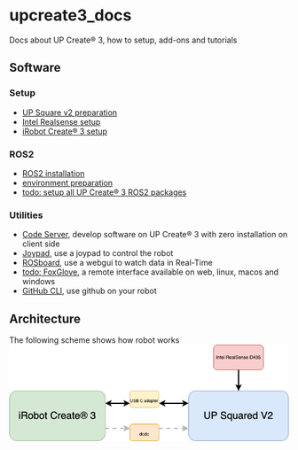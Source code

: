 # upcreate3_docs
Docs about UP Create® 3, how to setup, add-ons and tutorials

## Software

### Setup

- [UP Square v2 preparation](./docs/up2v2_setup/up2v2_setup.md)
- [Intel Realsense setup](./docs/up2v2_setup/realsense.md)
- [iRobot Create® 3 setup](./docs/up2v2_setup/create3.md)


### ROS2
- [ROS2 installation](./docs/up2v2_setup/ros2.md)
- [environment preparation](./docs/upcreate3/prepare_ros2_environment.md)
- [todo: setup all UP Create® 3 ROS2 packages]()

### Utilities
- [Code Server](./docs/utilities/code_server.md), develop software on UP Create® 3 with zero installation on client side
- [Joypad](./docs/utilities/joypad.md), use a joypad to control the robot
- [ROSboard](./docs/utilities/rosboard.md), use a webgui to watch data in Real-Time
- [todo: FoxGlove](./docs/utilities/foxglove.md), a remote interface available on web, linux, macos and windows
- [GitHub CLI](./docs/utilities/github_cli.md), use github on your robot

## Architecture

The following scheme shows how robot works
![overview](./docs/schemes/overview_scheme.drawio.png)

